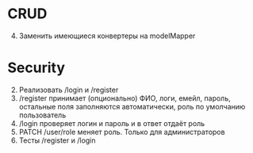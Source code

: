 ﻿# CRUD
4. Заменить имеющиеся конвертеры на modelMapper

# Security
2. Реализовать /login и /register
3. /register принимает (опционально) ФИО, логи, емейл, пароль, остальные поля заполняются автоматически, роль по умолчанию пользователь
4. /login проверяет логин и пароль и в ответ отдаёт роль
5. PATCH /user/role меняет роль. Только для администраторов
6. Тесты /register и /login
